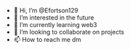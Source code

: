 - 👋 Hi, I’m @Efortson129
- 👀 I’m interested in the future
- 🌱 I’m currently learning web3
- 💞️ I’m looking to collaborate on projects
- 📫 How to reach me dm

<!---
Efortson129/Efortson129 is a ✨ special ✨ repository because its `README.md` (this file) appears on your GitHub profile.
You can click the Preview link to take a look at your changes.
--->
